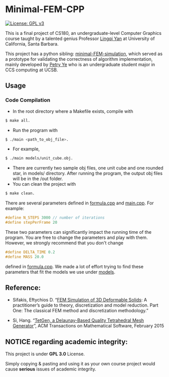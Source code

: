 # Minimal-FEM-CPP
[![License: GPL v3](https://img.shields.io/badge/License-GPL%20v3-blue.svg)](https://www.gnu.org/licenses/gpl-3.0)

This is a final project of CS180, an undergraduate-level Computer Graphics course taught by a talented genius Professor [Lingqi Yan](https://sites.cs.ucsb.edu/~lingqi/) at University of California, Santa Barbara.

This project has a python sibling: [minimal-FEM-simulation](https://github.com/Ara-yjx/minimal-FEM-simulation), which served as a prototype for validating the correctness of algorithm implementation, mainly developed by [Petry Ye](https://github.com/Ara-yjx) who is an undergraduate student major in CCS computing at UCSB.

## Usage
### Code Compilation
* In the root directory where a Makefile exists, compile with 
```Bash
$ make all.
```
* Run the program with 
```Bash
$ ./main <path_to_obj_file>.
```
* For example, 
```Bash
$ ./main models/unit_cube.obj.
```
* There are currently two sample obj files, one unit cube and one rounded star, in models/ directory. After running the program, the output obj files will be in the /out folder.
* You can clean the project with 
```Bash
$ make clean.
```
There are several parameters defined in [formula.cpp](formula.cpp) and [main.cpp](main.cpp). For example:
```cpp
#define N_STEPS 3000 // number of iterations
#define stepPerFrame 20
```
These two parameters can significantly impact the running time of the program. You are free to change the parameters and play with them. However, we strongly recommend that you don't change
```cpp
#define DELTA_TIME 0.2
#define MASS 20.0
```
defined in [formula.cpp](formula.cpp). We made a lot of effort trying to find these parameters that fit the models we use under [models](models/).

## Reference:
* Sifakis, Eftychios D. “[FEM Simulation of 3D Deformable Solids](http://barbic.usc.edu/femdefo/sifakis-courseNotes-TheoryAndDiscretization.pdf): A practitioner’s guide to theory, discretization and model reduction. Part One: The classical FEM method and discretization methodology.”

* Si, Hang. “[TetGen, a Delaunay-Based Quality Tetrahedral Mesh Generator](https://dl.acm.org/doi/10.1145/2629697)”, ACM Transactions on Mathematical Software, February 2015


## NOTICE regarding academic integrity: 
This project is under **GPL 3.0** License. 

Simply copying & pasting and using it as your own course project would cause **serious** issues of academic integrity. 


